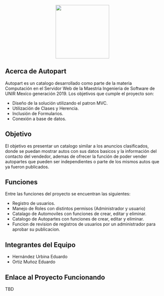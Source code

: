 <p align="center"><img width="175px" src="https://i.imgur.com/kM1OVXG.png"></p>



## Acerca de Autopart

Autopart es un catalogo desarrollado como parte de la materia Computación en el Servidor Web de la Maestria Ingenieria de Software de UNIR Mexíco generación 2019. Los objetivos que cumple el proyecto son:
- Diseño de la solución utilizando el patron MVC.
- Utilización de Clases y Herencia.
- Inclusión de Formularios.
- Conexión a base de datos.

## Objetivo
El objetivo es presentar un catalogo similar a los anuncios clasificados, donde se puedan mostrar autos con sus datos basicos y la información del contacto del vendedor, ademas de ofrecer la función de poder vender autopartes que pueden ser independientes o parte de los mismos autos que ya fueron publicados.

## Funciones

Entre las funciones del proyecto se encuentran las siguientes:
- Registro de usuarios.
- Manejo de Roles con distintos permisos (Administrador y usuario)
- Catalago de Automoviles con funciones de crear, editar y eliminar.
- Catalogo de Autopartes con funciones de crear, editar y eliminar.
- Funcion de revision de registros de usuarios por un administrador para aprobar su publicacion.

## Integrantes del Equipo

- Hernández Urbina Eduardo
- Ortiz Muñoz Eduardo

## Enlace al Proyecto Funcionando
TBD
